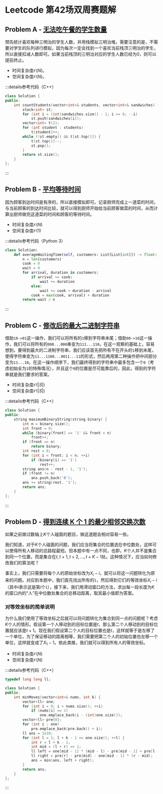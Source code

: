 # Leetcode 第42场双周赛题解

## Problem A - [无法吃午餐的学生数量](https://leetcode.cn/problems/number-of-students-unable-to-eat-lunch/)

预先统计喜欢每种三明治的学生人数，并用栈模拟三明治堆。需要注意的是，不需要对学生的队列进行模拟，因为每次一定会找到一个喜欢当前栈顶三明治的学生，所以直接扣减人数即可。如果当前栈顶的三明治对应的学生人数已经为$0$，则可以提前终止。

- 时间复杂度$\mathcal{O}(N)$。
- 空间复杂度$\mathcal{O}(N)$。

:::details参考代码（C++）

```cpp
class Solution {
public:
    int countStudents(vector<int>& students, vector<int>& sandwiches) {
        stack<int> st;
        for (int i = (int)sandwiches.size() - 1; i >= 0; --i)
            st.push(sandwiches[i]);
        vector<int> t(2);
        for (int student : students)
            t[student]++;
        while (!st.empty() && t[st.top()]) {
            t[st.top()]--;
            st.pop();
        }
        return st.size();
    }
};
```

:::

## Problem B - [平均等待时间](https://leetcode.cn/problems/average-waiting-time/)

因为顾客到达时间是有序的，所以直接模拟即可。记录厨师完成上一道菜的时间，与当前顾客的到达时间比较，就可以得到厨师开始给当前顾客做菜的时间，从而计算出厨师做完这道菜的时间和顾客的等待时间。

- 时间复杂度$\mathcal{O}(N)$
- 空间复杂度$\mathcal{O}(1)$

:::details参考代码（Python 3）

```python
class Solution:
    def averageWaitingTime(self, customers: List[List[int]]) -> float:
        n = len(customers)
        cook = 0
        wait = 0
        for arrival, duration in customers:
            if arrival >= cook:
                wait += duration
            else:
                wait += cook + duration - arrival
            cook = max(cook, arrival) + duration
        return wait / n
```

:::

## Problem C - [修改后的最大二进制字符串](https://leetcode.cn/problems/maximum-binary-string-after-change/)

借助`10->01`这一操作，我们可以将所有的`1`移到字符串末尾；借助`00->10`这一操作，我们可以将所有的`000...000`串变为`111...110`。在这一观察的基础上，容易想到，要得到最大的二进制字符串，我们应该首先把所有不在开头的`1`移到末尾，使得字符串变为`11...1100...0011...11`的形式，然后再用第二种操作把中间部分变为`11...10`。在这一操作顺序下，我们最终得到的字符串中最多包含一个`0`（考虑初始全为`1`的特殊情况），并且这个`0`的位置是尽可能靠后的，因此，得到的字符串就是我们要求的答案。

- 时间复杂度$\mathcal{O}(|S|)$
- 空间复杂度$\mathcal{O}(|S|)$

:::details参考代码（C++）

```cpp
class Solution {
public:
    string maximumBinaryString(string binary) {
        int n = binary.size();
        int front = 0;
        while (binary[front] == '1' && front < n)
            front++;
        if (front == n)
            return binary;
        int rest = 0;
        for (int i = front; i < n; ++i)
            if (binary[i] == '1')
                rest++;
        string ans(n - rest - 1, '1');
        if (front != n)
            ans.push_back('0');
        ans += string(rest, '1');
        return ans;
    }
};
```

:::

## Problem D - [得到连续 K 个 1 的最少相邻交换次数](https://leetcode.cn/problems/minimum-adjacent-swaps-for-k-consecutive-ones/)

如果之前做过数轴上$K$个人碰面的题目，做这道题会相对容易一些。

我们知道，对于$K$个人碰面的问题，我们应当将集合的位置选在中位数处，这样可以使得所有人移动的总路程最短。但本题中有一点不同，也即，$K$个人并不是集合到同一个位置，而是集合在$t,t+1,t+2,\dots,t+K-1$处。这种情况下，应当如何修改我们的算法呢？

事实上，我们只需要将每个人的原始坐标改为$X_i-i$，就可以将这一问题转化为原来的问题。对应到本题中，我们首先找出所有的`1`，然后得到它们的等效坐标$X_i-i$（其中$i$表示这是第$i$个`1`），接下来，我们用滑动窗口的方法，求出每一段长度为$K$的窗口内的“人”在中位数处集合的总移动距离，取其最小值即为答案。

### 对等效坐标的简单说明

为什么我们使用了等效坐标之后就可以将问题转化为集合到同一点的问题呢？考虑$K$个人的情形。假设第一个人移动到的目标位置是$t$，那么第二个人移动到的目标位置就应该是$t+1$。现在我们假设第二个人的目标位置也是$t$，这样就等于是左移了一个单位，为了保证移动的距离相等，我们需要把第二个人的初始位置也左移一个单位，这样就变成了$X_1-1$。依此类推，我们就可以得到所有人的等效坐标。

- 时间复杂度$\mathcal{O}(N)$
- 空间复杂度$\mathcal{O}(N)$

:::details参考代码（C++）

```cpp
typedef long long ll;

class Solution {
public:
    int minMoves(vector<int>& nums, int k) {
        vector<ll> one;
        for (int i = 0; i < nums.size(); ++i)
            if (nums[i] == 1)
                one.emplace_back(i - (int)one.size());
        vector<ll> pre{0};
        for (int i : one)
            pre.emplace_back(pre.back() + i);
        ll ans = 1e10;
        for (int l = 1; l + k - 1 <= one.size(); ++l) {
            int r = l + k - 1;
            int mid = (l + r) >> 1;
            ll left = one[mid - 1] * (mid - l) - pre[mid - 1] + pre[l - 1];
            ll right = pre[r] - pre[mid] - one[mid - 1] * (r - mid);
            ans = min(ans, left + right);
        }
        return ans;
    }
};
```

:::
